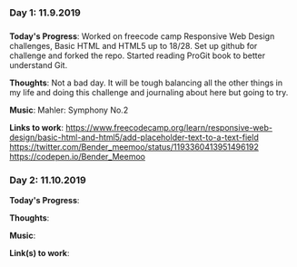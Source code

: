 <!--- # 100 Days Of Code - Log

### Day 0: 
##### 

**Today's Progress**: 

**Thoughts**:

**Music**:

**Link(s) to work**: --->

### Day 1: 11.9.2019
#####
**Today's Progress**: 
Worked on freecode camp Responsive Web Design challenges, Basic HTML and HTML5 up to 18/28. 
Set up github for challenge and forked the repo. Started reading ProGit book to better understand Git. 

**Thoughts**: 
Not a bad day. It will be tough balancing all the other things in my life and doing this challenge and journaling about here but going to try.

**Music**: Mahler: Symphony No.2

**Links to work**:
https://www.freecodecamp.org/learn/responsive-web-design/basic-html-and-html5/add-placeholder-text-to-a-text-field
https://twitter.com/Bender_meemoo/status/1193360413951496192
https://codepen.io/Bender_Meemoo

### Day 2: 11.10.2019

**Today's Progress**: 

**Thoughts**:

**Music**:

**Link(s) to work**:

